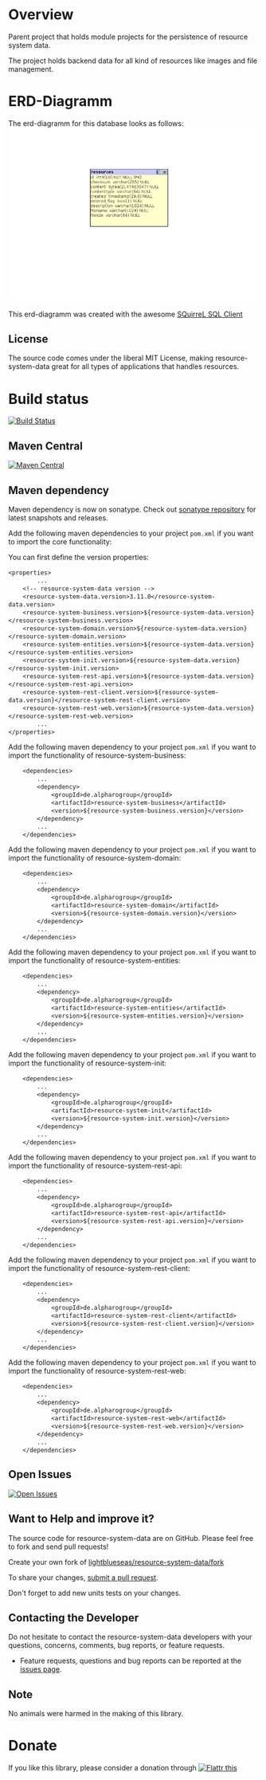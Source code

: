 # Overview

Parent project that holds module projects for the persistence of resource system data.

The project holds backend data for all kind of resources like images and file management.

# ERD-Diagramm

The erd-diagramm for this database looks as follows: ![erd-diagramm](https://github.com/lightblueseas/resource-system-data/blob/develop/resource-system-init/src/main/resources/erd/erd-diagramm-resourcesystem.png)

This erd-diagramm was created with the awesome [SQuirreL SQL Client](http://squirrel-sql.sourceforge.net/)

## License

The source code comes under the liberal MIT License, making resource-system-data great for all types of applications that handles resources.

# Build status
[![Build Status](https://travis-ci.org/lightblueseas/resource-system-data.svg?branch=master)](https://travis-ci.org/lightblueseas/resource-system-data)

## Maven Central

[![Maven Central](https://maven-badges.herokuapp.com/maven-central/de.alpharogroup/resource-system-data/badge.svg)](https://maven-badges.herokuapp.com/maven-central/de.alpharogroup/resource-system-data)

## Maven dependency

Maven dependency is now on sonatype.
Check out [sonatype repository](https://oss.sonatype.org/index.html#nexus-search;gav~de.alpharogroup~resource-system-data~~~) for latest snapshots and releases.

Add the following maven dependencies to your project `pom.xml` if you want to import the core functionality:

You can first define the version properties:

	<properties>
			...
		<!-- resource-system-data version -->
		<resource-system-data.version>3.11.0</resource-system-data.version>
		<resource-system-business.version>${resource-system-data.version}</resource-system-business.version>
		<resource-system-domain.version>${resource-system-data.version}</resource-system-domain.version>
		<resource-system-entities.version>${resource-system-data.version}</resource-system-entities.version>
		<resource-system-init.version>${resource-system-data.version}</resource-system-init.version>
		<resource-system-rest-api.version>${resource-system-data.version}</resource-system-rest-api.version>
		<resource-system-rest-client.version>${resource-system-data.version}</resource-system-rest-client.version>
		<resource-system-rest-web.version>${resource-system-data.version}</resource-system-rest-web.version>
			...
	</properties>

Add the following maven dependency to your project `pom.xml` if you want to import the functionality of resource-system-business:

		<dependencies>
			...
			<dependency>
				<groupId>de.alpharogroup</groupId>
				<artifactId>resource-system-business</artifactId>
				<version>${resource-system-business.version}</version>
			</dependency>
			...
		</dependencies>

Add the following maven dependency to your project `pom.xml` if you want to import the functionality of resource-system-domain:

		<dependencies>
			...
			<dependency>
				<groupId>de.alpharogroup</groupId>
				<artifactId>resource-system-domain</artifactId>
				<version>${resource-system-domain.version}</version>
			</dependency>
			...
		</dependencies>

Add the following maven dependency to your project `pom.xml` if you want to import the functionality of resource-system-entities:

		<dependencies>
			...
			<dependency>
				<groupId>de.alpharogroup</groupId>
				<artifactId>resource-system-entities</artifactId>
				<version>${resource-system-entities.version}</version>
			</dependency>
			...
		</dependencies>

Add the following maven dependency to your project `pom.xml` if you want to import the functionality of resource-system-init:

		<dependencies>
			...
			<dependency>
				<groupId>de.alpharogroup</groupId>
				<artifactId>resource-system-init</artifactId>
				<version>${resource-system-init.version}</version>
			</dependency>
			...
		</dependencies>

Add the following maven dependency to your project `pom.xml` if you want to import the functionality of resource-system-rest-api:

		<dependencies>
			...
			<dependency>
				<groupId>de.alpharogroup</groupId>
				<artifactId>resource-system-rest-api</artifactId>
				<version>${resource-system-rest-api.version}</version>
			</dependency>
			...
		</dependencies>

Add the following maven dependency to your project `pom.xml` if you want to import the functionality of resource-system-rest-client:

		<dependencies>
			...
			<dependency>
				<groupId>de.alpharogroup</groupId>
				<artifactId>resource-system-rest-client</artifactId>
				<version>${resource-system-rest-client.version}</version>
			</dependency>
			...
		</dependencies>

Add the following maven dependency to your project `pom.xml` if you want to import the functionality of resource-system-rest-web:

		<dependencies>
			...
			<dependency>
				<groupId>de.alpharogroup</groupId>
				<artifactId>resource-system-rest-web</artifactId>
				<version>${resource-system-rest-web.version}</version>
			</dependency>
			...
		</dependencies>
		
		 
## Open Issues
[![Open Issues](https://img.shields.io/github/issues/astrapi69/resource-system-data.svg?style=flat)](https://github.com/astrapi69/resource-system-data/issues) 


## Want to Help and improve it? ###

The source code for resource-system-data are on GitHub. Please feel free to fork and send pull requests!

Create your own fork of [lightblueseas/resource-system-data/fork](https://github.com/lightblueseas/resource-system-data/fork)

To share your changes, [submit a pull request](https://github.com/lightblueseas/resource-system-data/pull/new/master).

Don't forget to add new units tests on your changes.

## Contacting the Developer

Do not hesitate to contact the resource-system-data developers with your questions, concerns, comments, bug reports, or feature requests.
- Feature requests, questions and bug reports can be reported at the [issues page](https://github.com/lightblueseas/resource-system-data/issues).

## Note

No animals were harmed in the making of this library.

# Donate

If you like this library, please consider a donation through 
<a href="https://flattr.com/submit/auto?fid=r7vp62&url=https%3A%2F%2Fgithub.com%2Flightblueseas%2Fresource-system-data" target="_blank">
<img src="http://button.flattr.com/flattr-badge-large.png" alt="Flattr this" title="Flattr this" border="0">
</a>

